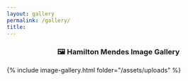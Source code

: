 ```yaml
---
layout: gallery
permalink: /gallery/
title:
---
```



### <center> <span class="icon_color"> 🖼️ </span> Hamilton Mendes Image Gallery </center>

{% include image-gallery.html folder="/assets/uploads" %}